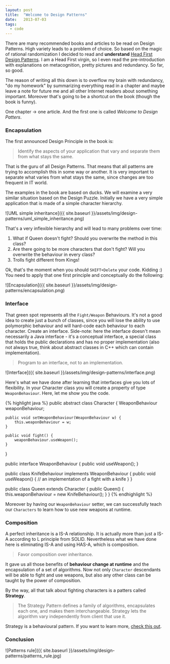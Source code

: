 ```yaml
---
layout: post
title:  "Welcome to Design Patterns"
date:   2013-07-03
tags:
  - code
---
```


There are many recommended books and articles to be read on Design Patterns. High variety leads to a problem of choice. So based on the magic of rational randomization I decided to read and **understand** [Head First Design Patterns](http://www.amazon.com/First-Design-Patterns-Elisabeth-Freeman/dp/0596007124). I am a Head First virgin, so I even read the pre-introduction with explanations on metacognition, pretty pictures and redundancy. So far, so good.

The reason of writing all this down is to overflow my brain with redundancy, "do my homework" by summarizing everything read in a chapter and maybe leave a note for future me and all other Internet readers about something important. Moreover that's going to be a shortcut on the book (though the book is funny).

One chapter &#8594; one article. And the first one is called *Welcome to Design Patters*.

### Encapsulation

The first announced Design Principle in the book is:

> Identify the aspects of your application that vary and separate them from what stays the same.

That is the guru of all Design Patterns. That means that all patterns are trying to accomplish this in some way or another. It is very important to separate what varies from what stays the same, since changes are too frequent in IT world.

The examples in the book are based on ducks. We will examine a very similar situation based on the Design Puzzle. Initially we have a very simple application that is made of a simple character hierarchy.

![UML simple inheritance]({{ site.baseurl }}/assets/img/design-patterns/uml_simple_inheritance.png)

That's a very inflexible hierarchy and will lead to many problems over time:

1. What if Queen doesn't fight? Should you overwrite the method in this class?
2. Are there going to be more characters that don't fight? Will you overwrite the behaviour in every class?
2. Trolls fight different from Kings!

Ok, that's the moment when you should `SHIFT+Delete` your code. Kidding :) You need to apply that one first principle and conceptually do the following:

![Encapsulation]({{ site.baseurl }}/assets/img/design-patterns/encapsulation.png)

### Interface

That green spot represents all the `Fight/Weapon` Behaviours. It's not a good idea to create just a bunch of classes, since you will lose the ability to use polymorphic behaviour and will hard-code each behaviour to each character. Create an interface. Side-note: here the interface doesn't mean necessarily a Java interface - it's a conceptual interface, a special class that holds the public declarations and has no proper implementation (also not always true, think about abstract classes in C++ which can contain implementation).

> Program to an interface, not to an implementation.

![Interface]({{ site.baseurl }}/assets/img/design-patterns/interface.png)

Here's what we have done after learning that interfaces give you lots of flexibility. In your Character class you will create a property of type `WeaponBehaviour`. Here, let me show you the code.

{% highlight java %}
public abstract class Character {
	WeaponBehaviour weaponBehaviour;

	public void setWeaponBehaviour(WeaponBehaviour w) {
		this.weaponBehaviour = w;
	}

	public void fight() {
		weaponBehaviour.useWeapon();
	}
}

public interface WeaponBehaviour {
	public void useWeapon();
}

public class KnifeBehaviour implements WeaponBehaviour {
	public void useWeapon() {
		// an implementation of a fight with a knife
	}
}

public class Queen extends Character {
	public Queen() {
		this.weaponBehaviour = new KnifeBehaviour();
	}
}
{% endhighlight %}

Moreover by having our `WeaponBehaviour` setter, we can successfully teach our `Characters` to learn how to use new weapons at runtime.

### Composition

A perfect inheritance is a IS-A relationship. It is actually more than just a IS-A according to L principle from SOLID. Nevertheless what we have done here is eliminating IS-A and using HAS-A, which is composition.

> Favor composition over inheritance.

It gave us all those benefits of **behaviour change at runtime** and the encapsulation of a set of algorithms. Now not only `Character` descendants will be able to fight and use weapons, but also any other class can be taught by the power of composition.

By the way, all that talk about fighting characters is a patters called **Strategy**.

> The Strategy Pattern defines a family of algorithms, encapsulates each one, and makes them interchangeable. Strategy lets the algorithm vary independently from client that use it.

Strategy is a behavioural pattern. If you want to learn more, [check this out](http://www.vincehuston.org/dp/strategy.html).

### Conclusion

![Patterns rule]({{ site.baseurl }}/assets/img/design-patterns/patterns_rule.jpg)
